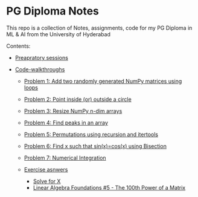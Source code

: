# PG Diploma Notes

This repo is a collection of Notes, assignments, code for my PG Diploma in ML & AI from the University of Hyderabad

Contents:

- [Preapratory sessions](https://github.com/Abhiswain97/PGD_UOH/tree/preparatory-sessions)

- [Code-walkthroughs]()
  - [Problem 1: Add two randomly generated NumPy matrices using loops]()
  - [Problem 2: Point inside (or) outside a circle]()
  - [Problem 3: Resize NumPy n-dim arrays]()
  - [Problem 4: Find peaks in an array]()
  - [Problem 5: Permutations using recursion and itertools]()
  - [Problem 6: Find x such that sin(x)=cos(x) using Bisection]()
  - [Problem 7: Numerical Integration]()
  
  - [Exercise asnwers]()
    - [Solve for X]()
    - [Linear Algebra Foundations #5 - The 100th Power of a Matrix]()
    
